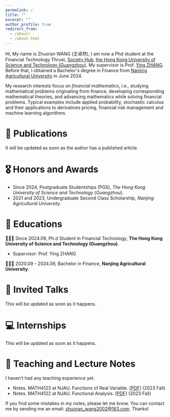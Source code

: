 ```yaml
---
permalink: /
title: ""
excerpt: ""
author_profile: true
redirect_from: 
  - /about/
  - /about.html
---
```


Hi, My name is Zhuoran WANG (王卓然), I am now a Phd student at the Financial Technology Thrust, [Society Hub](https://soch.hkust-gz.edu.cn/), [the Hong Kong University of Science and Technology (Guangzhou)](https://www.hkust-gz.edu.cn/). My supervisor is Prof. [Ying ZHANG](https://sites.google.com/view/ying-zhang/home?authuser=0). Before that, I obtained a Bachelor's degree in Finance from [Nanjing Agricultural University](https://www.njau.edu.cn/) in June 2024.

My research interests focus on *financial mathematics*, i.e., studying mathematical problems originating from finance, developing corresponding mathematical theories, and advancing mathematics while solving financial problems. Typical examples include applied probability, stochastic calculus and their applications to derivatives pricing, financial risk management and machine learning algorithms.

# 📝 Publications 
It will be updated as soon as the author has a published article.

# 🎖 Honors and Awards
- Since 2024, Postgraduate Studentships (PGS), *The Hong Kong University of Science and Technology* (*Guangzhou*).
- 2021 and 2023, Undergraduate Second Class Scholarship, *Nanjing Agricultural University*.

# 📖 Educations
👨🏻‍🎓 Since 2024.09, Ph.d Student in Financial Technology, **The Hong Kong University of Science and Technology (Guangzhou)**.
+ Supervisor: Prof. Ying ZHANG

👨🏻‍🎓 2020.09 - 2024.06, Bachelor in Finance, **Nanjing Agricultural University**. 

# 💬 Invited Talks
This will be updated as soon as it happens.

# 💻 Internships
This will be updated as soon as it happens.

# 📘 Teaching and Lecture Notes
I haven't had any teaching experience yet.
+ Notes. MATH4123 at NJAU. Functions of Real Variable. [[PDF]](../Lecture/reala.pdf) (2023 Fall)
+ Notes. MATH4122 at NJAU. Functional Analysis. [[PDF]](../Lecture/fun.pdf) (2023 Fall)

If you find some mistakes in my notes, please let me know. You can contact me by sending me an email: zhuoran_wang2002@163.com. Thanks!
